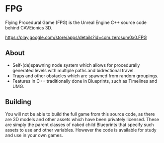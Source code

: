 # FPG
Flying Procedural Game (FPG) is the Unreal Engine C++ source code behind CAVEionics 3D.

https://play.google.com/store/apps/details?id=com.zerosum0x0.FPG

## About

- Self-(de)spawning node system which allows for procedurally generated levels with multiple paths and bidrectional travel.
- Traps and other obstacles which are spawned from random groupings.
- Features in C++ traditionally done in Blueprints, such as Timelines and UMG.

## Building

You will not be able to build the full game from this source code, as there are 3D models and other assets which have been privately licensed. These are simply the parent classes of naked child Blueprints that specify such assets to use and other variables. However the code is available for study and use in your own games.
